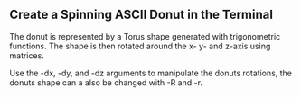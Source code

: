  ## Create a Spinning ASCII Donut in the Terminal

 The donut is represented by a Torus shape generated with trigonometric functions.
 The shape is then rotated around the x- y- and z-axis using matrices.

 Use the -dx, -dy, and -dz arguments to manipulate the donuts rotations,
 the donuts shape can a also be changed with -R and -r. 
